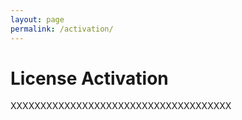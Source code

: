 ```yaml
---
layout: page
permalink: /activation/
---
```


# License Activation

XXXXXXXXXXXXXXXXXXXXXXXXXXXXXXXXXXXXX
